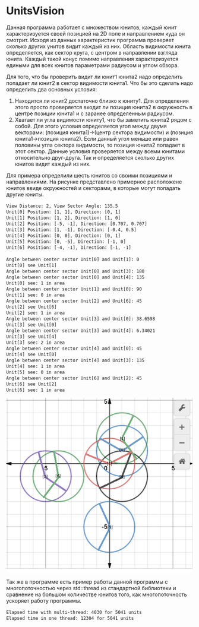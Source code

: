 # UnitsVision
Данная программа работает с множеством юнитов, каждый юнит характеризуется своей позицией на 2D поле и направлением куда он смотрит.
Исходя из данных характеристик программа проверяет сколько других унитов видит каждый из них.
Область видимости юнита определяется, как сектор круга, с центром в направлении взгляда юнита.
Каждый такой конус помимо направления характеризуется едиными для всех юнитов параметрами радиусом и углом обзора.

Для того, что бы проверить видит ли юнит1 юнита2 надо определить попадает ли юнит2 в сектор видимости юнита1.
Что бы это сделать надо определить два основных условия:
1) Находится ли юнит2 достаточно близко к юниту1.
    Для определения этого просто проверяется входит ли позиция юнита2 в окружность в центре позиции юнита1 и с заранее определенным радиусом.
2) Хватает ли угла видимости юниту1, что бы заметить юнита2 рядом с собой.
    Для этого условия определяется угол между двумя векторами: (позиция юнита1)->(центр сектора видимости) и (позиция юнита1->позиция юнита2).
    Если данный угол меньше или равен половины угла сектора видимости, то позиция юнита2 попадает в этот сектор.
Данные условия проверяется между всеми юнитами относительно друг-друга. Так и определяется сколько других юнитов видит каждый из них.

Для примера определили шесть юнитов со своими позициями и направлениями. На рисунке представлено примерное расположене юнитов ввиде окружностей и секторами, в которые могут попадать другие юниты.

```
View Distance: 2, View Sector Angle: 135.5
Unit[0] Position: [1, 1], Direction: [0, 1]
Unit[1] Position: [1, 2], Direction: [1, 0]
Unit[2] Position: [-5, -1], Direction: [0.707, 0.707]
Unit[3] Position: [1, -1], Direction: [-0.4, 0.5]
Unit[4] Position: [0, 0], Direction: [0, 1]
Unit[5] Position: [0, -5], Direction: [-1, 0]
Unit[6] Position: [-4, -1], Direction: [-1, -1]

Angle between center sector Unit[0] and Unit[1]: 0
Unit[0] see Unit[1]
Angle between center sector Unit[0] and Unit[3]: 180
Angle between center sector Unit[0] and Unit[4]: 135
Unit[0] see: 1 in area
Angle between center sector Unit[1] and Unit[0]: 90
Unit[1] see: 0 in area
Angle between center sector Unit[2] and Unit[6]: 45
Unit[2] see Unit[6]
Unit[2] see: 1 in area
Angle between center sector Unit[3] and Unit[0]: 38.6598
Unit[3] see Unit[0]
Angle between center sector Unit[3] and Unit[4]: 6.34021
Unit[3] see Unit[4]
Unit[3] see: 2 in area
Angle between center sector Unit[4] and Unit[0]: 45
Unit[4] see Unit[0]
Angle between center sector Unit[4] and Unit[3]: 135
Unit[4] see: 1 in area
Unit[5] see: 0 in area
Angle between center sector Unit[6] and Unit[2]: 45
Unit[6] see Unit[2]
Unit[6] see: 1 in area
```
![screen](https://github.com/SongToSoft/UnitsVision/blob/main/Images/image.png)

Так же в программе есть пример работы данной программы с многопоточностью через std::thread из стандартной библиотеки и сравнение на большом количестве юнитов того, как многопоточность ускоряет работу программы.
```
Elapsed time with multi-thread: 4030 for 5041 units
Elapsed time in one thread: 12304 for 5041 units
```
